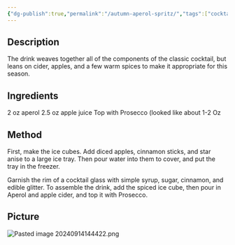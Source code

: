 ```yaml
---
{"dg-publish":true,"permalink":"/autumn-aperol-spritz/","tags":["cocktail","aperol","prosecco"]}
---
```


## Description

The drink weaves together all of the components of the classic cocktail, but leans on cider, apples, and a few warm spices to make it appropriate for this season.
## Ingredients

2 oz aperol
2.5 oz apple juice
Top with Prosecco (looked like about 1-2 Oz
## Method

First, make the ice cubes. Add diced apples, cinnamon sticks, and star anise to a large ice tray. Then pour water into them to cover, and put the tray in the freezer.

Garnish the rim of a cocktail glass with simple syrup, sugar, cinnamon, and edible glitter. To assemble the drink, add the spiced ice cube, then pour in Aperol and apple cider, and top it with Prosecco.
## Picture
![Pasted image 20240914144422.png](/img/user/z_attachments/Pasted%20image%2020240914144422.png)